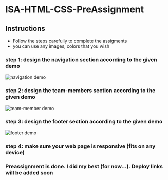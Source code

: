 # ISA-HTML-CSS-PreAssignment

## Instructions

- Follow the steps carefully to complete the assigments
- you can use any images, colors that you wish

### step 1: design the navigation section according to the given demo

![navigation demo](./images/navbar.png)

### step 2: design the team-members section according to the given demo

![team-member demo](./images/team-members.png)

### step 3: design the footer section according to the given demo

![footer demo](./images/footer.png)

### step 4: make sure your web page is responsive (fits on any device)

### Preassignment is done. I did my best (for now...). Deploy links will be added soon